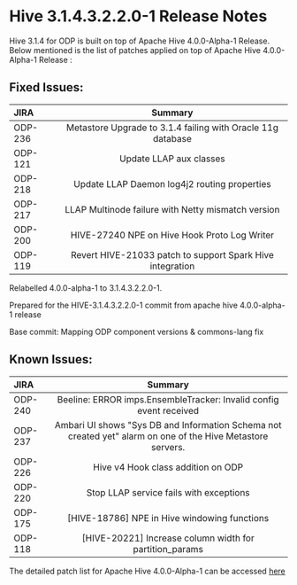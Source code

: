 # Hive 3.1.4.3.2.2.0-1 Release Notes

 

Hive 3.1.4 for ODP is built on top of Apache Hive 4.0.0-Alpha-1 Release. Below mentioned is the list of patches applied on top of Apache Hive 4.0.0-Alpha-1 Release :

 

## Fixed Issues:

 
| JIRA      | Summary     |
| :---      | :---: |
| ODP-236   | Metastore Upgrade to 3.1.4 failing with Oracle 11g database   |
| ODP-121   | Update LLAP aux classes      |
| ODP-218   | Update LLAP Daemon log4j2 routing properties      |
| ODP-217   | LLAP Multinode failure with Netty mismatch version      |
| ODP-200   | HIVE-27240 NPE on Hive Hook Proto Log Writer      |
| ODP-119   | Revert HIVE-21033 patch to support Spark Hive integration      |


Relabelled 4.0.0-alpha-1 to 3.1.4.3.2.2.0-1.

Prepared for the HIVE-3.1.4.3.2.2.0-1 commit from apache hive 4.0.0-alpha-1 release

Base commit: Mapping ODP component versions & commons-lang fix 

## Known Issues:

 | JIRA       | Summary     |
 | :---       |    :----:   |
 | ODP-240    | Beeline: ERROR imps.EnsembleTracker: Invalid config event received   |
 | ODP-237    | Ambari UI shows "Sys DB and Information Schema not created yet" alarm on one of the Hive Metastore servers.      |
 | ODP-226    | Hive v4 Hook class addition on ODP      |
 | ODP-220    | Stop LLAP service fails with exceptions      |
 | ODP-175    | [HIVE-18786] NPE in Hive windowing functions      |
 | ODP-118    | [HIVE-20221] Increase column width for partition_params      |


  
The detailed patch list for Apache Hive 4.0.0-Alpha-1 can be accessed [here](https://issues.apache.org/jira/secure/ReleaseNote.jspa?version=12351399&styleName=Html&projectId=12310843)